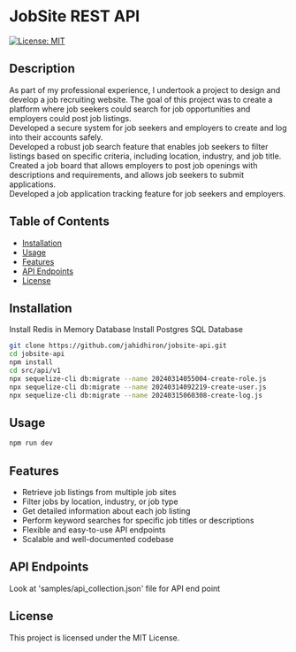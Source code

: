 # JobSite REST API

[![License: MIT](https://img.shields.io/badge/License-MIT-yellow.svg)](https://opensource.org/licenses/MIT)

## Description

As part of my professional experience, I undertook a project to design and develop a job recruiting website. The goal of this project was to create a platform where job seekers could search for job opportunities and employers could post job listings.
<br />
Developed a secure system for job seekers and employers to create and log into their accounts safely.
<br />
Developed a robust job search feature that enables job seekers to filter listings based on specific criteria, including location, industry, and job title.
<br />
Created a job board that allows employers to post job openings with descriptions and requirements, and allows job seekers to submit applications.
<br />
Developed a job application tracking feature for job seekers and employers.

## Table of Contents

- [Installation](#installation)
- [Usage](#usage)
- [Features](#features)
- [API Endpoints](#endpoints)
- [License](#license)

## Installation

Install Redis in Memory Database
Install Postgres SQL Database

```bash
git clone https://github.com/jahidhiron/jobsite-api.git
cd jobsite-api
npm install
cd src/api/v1
npx sequelize-cli db:migrate --name 20240314055004-create-role.js
npx sequelize-cli db:migrate --name 20240314092219-create-user.js
npx sequelize-cli db:migrate --name 20240315060308-create-log.js
```

## Usage

```bash
npm run dev
```

## Features

- Retrieve job listings from multiple job sites
- Filter jobs by location, industry, or job type
- Get detailed information about each job listing
- Perform keyword searches for specific job titles or descriptions
- Flexible and easy-to-use API endpoints
- Scalable and well-documented codebase

## API Endpoints

Look at 'samples/api_collection.json' file for API end point

## License

This project is licensed under the MIT License.
